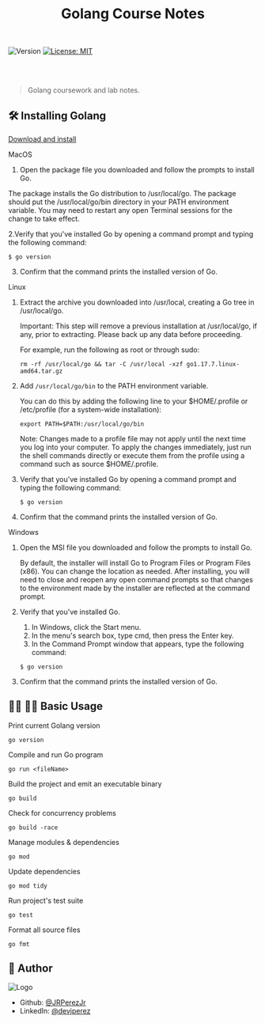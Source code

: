 <h1 align="center">Golang Course Notes</h1>

<br>

<p>
  <img alt="Version" src="https://img.shields.io/badge/version-1.0.0-blue.svg?cacheSeconds=2592000" />
  <a href="https://github.com/JRPerezJr/golang-course-notes/blob/main/LICENSE" target="_blank">
    <img alt="License: MIT" src="https://img.shields.io/badge/License-MIT-yellow.svg" />
  </a>
</p>

<br>

<br>

> Golang coursework and lab notes.

## 🛠 Installing Golang

[Download and install](https://go.dev/doc/install)

MacOS

1. Open the package file you downloaded and follow the prompts to install Go.

The package installs the Go distribution to /usr/local/go. The package should put the /usr/local/go/bin directory in your PATH environment variable. You may need to restart any open Terminal sessions for the change to take effect.

2.Verify that you've installed Go by opening a command prompt and typing the following command:

`$ go version`

3. Confirm that the command prints the installed version of Go.


Linux

1. Extract the archive you downloaded into /usr/local, creating a Go tree in /usr/local/go.

    Important: This step will remove a previous installation at /usr/local/go, if any, prior to extracting. Please back up any data before proceeding.

    For example, run the following as root or through sudo:

    `rm -rf /usr/local/go && tar -C /usr/local -xzf go1.17.7.linux-amd64.tar.gz`

2. Add `/usr/local/go/bin` to the PATH environment variable.

    You can do this by adding the following line to your $HOME/.profile or /etc/profile (for a system-wide installation):

    `export PATH=$PATH:/usr/local/go/bin`

    Note: Changes made to a profile file may not apply until the next time you log into your computer. To apply the changes immediately, just run the shell commands directly or execute them from the profile using a command such as source $HOME/.profile.
 
3. Verify that you've installed Go by opening a command prompt and typing the following command:

    `$ go version`

4. Confirm that the command prints the installed version of Go.



Windows


1. Open the MSI file you downloaded and follow the prompts to install Go.

    By default, the installer will install Go to Program Files or Program Files (x86). You can change the location as needed. After installing, you will need to close and reopen any open command prompts so that changes to the environment made by the installer are reflected at the command prompt.
    
2. Verify that you've installed Go.
   1. In Windows, click the Start menu.
   2. In the menu's search box, type cmd, then press the Enter key.
   3. In the Command Prompt window that appears, type the following command:

    `$ go version`

3. Confirm that the command prints the installed version of Go.



## 👩‍💻 👨‍💻 Basic Usage 
Print current Golang version

```shell
go version
```

Compile and run Go program

```shell
go run <fileName>
```

Build the project and emit an executable binary

```shell
go build
```

Check for concurrency problems

```shell
go build -race
```

Manage modules & dependencies

```shell
go mod
```

Update dependencies

```shell
go mod tidy
```

Run project's test suite

```shell
go test
```

Format all source files

```shell
go fmt
```



## 📓 Author

![Logo](https://user-images.githubusercontent.com/19915910/120965966-81203b00-c7a0-11eb-8ef4-a42c0642db4c.png)

- Github: [@JRPerezJr](https://github.com/JRPerezJr)
- LinkedIn: [@devjperez](https://linkedin.com/in/devjperez)